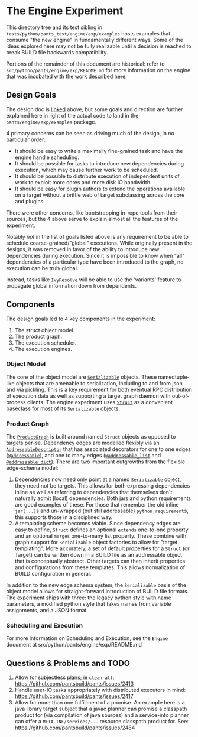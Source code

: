 # The Engine Experiment

This directory tree and its test sibling in `tests/python/pants_test/engine/exp/examples`
hosts examples that consume "the new engine" in fundamentally different ways. Some of
the ideas explored here may not be fully realizable until a decision is reached to break BUILD
file backwards compatibility.

Portions of the remainder of this document are historical: refer to
`src/python/pants/engine/exp/README.md` for more information on the engine that was incubated
with the work described here.

## Design Goals

The design doc is [linked][tuple-design] above, but some goals and direction are further explained
here in light of the actual code to land in the `pants/engine/exp/examples` package.

4 primary concerns can be seen as driving much of the design, in no particular order:

* It should be easy to write a maximally fine-grained task and have the engine handle scheduling.
* It should be possible for tasks to introduce new dependencies during execution, which may
   cause further work to be scheduled.
* It should be possible to distribute execution of independent units of work to exploit more cores
   and more disk IO bandwidth.
* It should be easy for plugin authors to extend the operations available on a target without a
   brittle web of target subclassing across the core and plugins.

There were other concerns, like bootstrapping in-repo tools from their sources, but the 4 above
serve to explain almost all the features of the experiment.

Notably _not_ in the list of goals listed above is any requirement to be able to schedule
coarse-grained/"global" executions.  While originally present in the designs, it was removed in
favor of the ability to introduce new dependencies during execution. Since it is impossible
to know when "all" dependencies of a particular type have been introduced to the graph, no
execution can be truly global.

Instead, tasks like `IvyResolve` will be able to use the 'variants' feature to propagate global
information down from dependents.

## Components

The design goals led to 4 key components in the experiment:

1. The struct object model.
2. The product graph.
3. The execution scheduler.
4. The execution engines.

### Object Model

The core of the object model are
[`Serializable`](https://github.com/pantsbuild/pants/blob/3bd6d75949c253e2e11dfece7e593a7e5fdf0908/src/python/pants/engine/exp/objects.py#L48)
objects.  These namedtuple-like objects that are amenable to serialization, including to and from
json and via pickling.  This is a key requirement for both eventual RPC distribution of execution
data as well as supporting a target graph daemon with out-of-process clients.  The engine experiment
uses
[`Struct`](https://github.com/pantsbuild/pants/blob/0f8eb2c1a965dd55893a6220ca137a7d79cf50aa/src/python/pants/engine/exp/struct.py)
as a convenient baseclass for most of its `Serializable` objects.

### Product Graph

The
[`ProductGraph`](https://github.com/pantsbuild/pants/blob/ef3f8d221a5afefb01d655448ce7e3f537399810/src/python/pants/engine/exp/scheduler.py#L321)
is built around named `Struct` objects as opposed to targets per-se.  Dependency edges are
modelled flexibly via an [`AddressableDescriptor`](https://github.com/pantsbuild/pants/blob/3bd6d75949c253e2e11dfece7e593a7e5fdf0908/src/python/pants/engine/exp/addressable.py#L113)
that has associated decorators for one to one edges
([`@addressable`](https://github.com/pantsbuild/pants/blob/3bd6d75949c253e2e11dfece7e593a7e5fdf0908/src/python/pants/engine/exp/addressable.py#L299)),
and one to many edges
([`@addressable_list`](https://github.com/pantsbuild/pants/blob/3bd6d75949c253e2e11dfece7e593a7e5fdf0908/src/python/pants/engine/exp/addressable.py#L341)
and [`@addressable_dict`](https://github.com/pantsbuild/pants/blob/3bd6d75949c253e2e11dfece7e593a7e5fdf0908/src/python/pants/engine/exp/addressable.py#L370)).
There are two important outgrowths from the flexible edge-schema model:

1. Dependencies now need only point at a named `Serializable` object, they need not be targets.
   This allows for both expressing dependencies inline as well as referring to dependencies that
   themselves don't naturally admit (local) dependencies.  Both jars and python requirements are
   good examples of these.  For those that remember the old inline `jar(...)`s and un-wrapped
   (but still addressable) `python_requirement`s, this supports those in a disciplined way.
2. A templating scheme becomes viable.  Since dependency edges are easy to define, `Struct`
   defines an optional `extends` one-to-one property and an optional `merges` one-to-many list
   property.  These combine with graph support for `Serializable` object factories to allow for
   "target templating".  More accurately, a set of default properties for a `Struct` (or
   Target) can be written down in a BUILD file as an addressable object that is conceptually
   abstract.  Other targets can then inherit properties and configurations from these templates.
   This allows normalization of BUILD configuration in general.

In addition to the new edge schema system, the `Serializable` basis of the object model allows for
straight-forward introduction of BUILD file formats.  The experiment ships with three: the legacy
python style with name parameters, a modified python style that takes names from variable
assignments, and a JSON format.

### Scheduling and Execution

For more information on Scheduling and Execution, see the `Engine` document at src/python/pants/engine/exp/README.md

## Questions & Problems and TODO

1. Allow for subjectless plans; ie `clean-all`:
   https://github.com/pantsbuild/pants/issues/2413
2. Handle user-IO tasks appropriately with distributed executors in mind:
   https://github.com/pantsbuild/pants/issues/2417
3. Allow for more than one fulfillment of a promise.  An example here is a java library target
   subject that a javac planner can promise a classpath product for (via compilation of java
   sources) and a service-info planner can offer a `META-INF/services/...` resource classpath
   product for. See: https://github.com/pantsbuild/pants/issues/2484

[tuple-design]: https://docs.google.com/a/twitter.com/document/d/1MQLmVGHLnA2xlVgnFjwQQeFZRonTbxM1FyBS5sYwyr8/edit?usp=sharing "Tuple Engine Design Doc"

